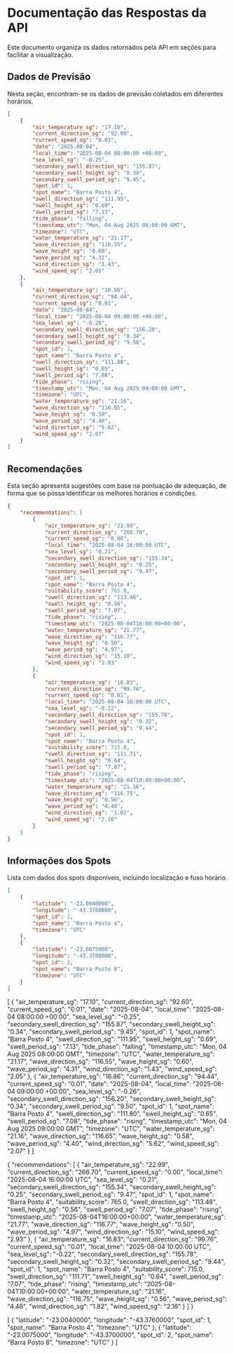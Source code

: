 # Documentação das Respostas da API

Este documento organiza os dados retornados pela API em seções para facilitar a visualização.

## Dados de Previsão
Nesta seção, encontram-se os dados de previsão coletados em diferentes horários.

```json
[
    {
        "air_temperature_sg": "17.10",
        "current_direction_sg": "92.60",
        "current_speed_sg": "0.01",
        "date": "2025-08-04",
        "local_time": "2025-08-04 08:00:00 +00:00",
        "sea_level_sg": "-0.25",
        "secondary_swell_direction_sg": "155.87",
        "secondary_swell_height_sg": "0.34",
        "secondary_swell_period_sg": "9.45",
        "spot_id": 1,
        "spot_name": "Barra Posto 4",
        "swell_direction_sg": "111.95",
        "swell_height_sg": "0.69",
        "swell_period_sg": "7.13",
        "tide_phase": "falling",
        "timestamp_utc": "Mon, 04 Aug 2025 08:00:00 GMT",
        "timezone": "UTC",
        "water_temperature_sg": "21.17",
        "wave_direction_sg": "116.55",
        "wave_height_sg": "0.60",
        "wave_period_sg": "4.31",
        "wind_direction_sg": "1.43",
        "wind_speed_sg": "2.05"
    },
    {
        "air_temperature_sg": "16.86",
        "current_direction_sg": "94.44",
        "current_speed_sg": "0.01",
        "date": "2025-08-04",
        "local_time": "2025-08-04 09:00:00 +00:00",
        "sea_level_sg": "-0.26",
        "secondary_swell_direction_sg": "156.20",
        "secondary_swell_height_sg": "0.34",
        "secondary_swell_period_sg": "9.50",
        "spot_id": 1,
        "spot_name": "Barra Posto 4",
        "swell_direction_sg": "111.80",
        "swell_height_sg": "0.65",
        "swell_period_sg": "7.08",
        "tide_phase": "rising",
        "timestamp_utc": "Mon, 04 Aug 2025 09:00:00 GMT",
        "timezone": "UTC",
        "water_temperature_sg": "21.16",
        "wave_direction_sg": "116.65",
        "wave_height_sg": "0.58",
        "wave_period_sg": "4.40",
        "wind_direction_sg": "5.62",
        "wind_speed_sg": "2.07"
    }
]
```

## Recomendações
Esta seção apresenta sugestões com base na pontuação de adequação, de forma que se possa identificar os melhores horários e condições.

```json
{
    "recommendations": [
        {
            "air_temperature_sg": "22.99",
            "current_direction_sg": "266.70",
            "current_speed_sg": "0.00",
            "local_time": "2025-08-04 16:00:00 UTC",
            "sea_level_sg": "0.21",
            "secondary_swell_direction_sg": "155.34",
            "secondary_swell_height_sg": "0.25",
            "secondary_swell_period_sg": "9.47",
            "spot_id": 1,
            "spot_name": "Barra Posto 4",
            "suitability_score": 765.0,
            "swell_direction_sg": "113.48",
            "swell_height_sg": "0.56",
            "swell_period_sg": "7.07",
            "tide_phase": "rising",
            "timestamp_utc": "2025-08-04T16:00:00+00:00",
            "water_temperature_sg": "21.77",
            "wave_direction_sg": "116.77",
            "wave_height_sg": "0.50",
            "wave_period_sg": "4.97",
            "wind_direction_sg": "15.10",
            "wind_speed_sg": "2.93"
        },
        {
            "air_temperature_sg": "16.83",
            "current_direction_sg": "99.76",
            "current_speed_sg": "0.01",
            "local_time": "2025-08-04 10:00:00 UTC",
            "sea_level_sg": "-0.22",
            "secondary_swell_direction_sg": "155.78",
            "secondary_swell_height_sg": "0.32",
            "secondary_swell_period_sg": "9.44",
            "spot_id": 1,
            "spot_name": "Barra Posto 4",
            "suitability_score": 715.0,
            "swell_direction_sg": "111.71",
            "swell_height_sg": "0.64",
            "swell_period_sg": "7.07",
            "tide_phase": "rising",
            "timestamp_utc": "2025-08-04T10:00:00+00:00",
            "water_temperature_sg": "21.16",
            "wave_direction_sg": "116.75",
            "wave_height_sg": "0.56",
            "wave_period_sg": "4.48",
            "wind_direction_sg": "1.82",
            "wind_speed_sg": "2.16"
        }
    ]
}
```

## Informações dos Spots
Lista com dados dos spots disponíveis, incluindo localização e fuso horário.

```json
[
    {
        "latitude": "-23.0040000",
        "longitude": "-43.3760000",
        "spot_id": 1,
        "spot_name": "Barra Posto 4",
        "timezone": "UTC"
    },
    {
        "latitude": "-23.0075000",
        "longitude": "-43.3700000",
        "spot_id": 2,
        "spot_name": "Barra Posto 8",
        "timezone": "UTC"
    }
]
```
[
    {
        "air_temperature_sg": "17.10",
        "current_direction_sg": "92.60",
        "current_speed_sg": "0.01",
        "date": "2025-08-04",
        "local_time": "2025-08-04 08:00:00 +00:00",
        "sea_level_sg": "-0.25",
        "secondary_swell_direction_sg": "155.87",
        "secondary_swell_height_sg": "0.34",
        "secondary_swell_period_sg": "9.45",
        "spot_id": 1,
        "spot_name": "Barra Posto 4",
        "swell_direction_sg": "111.95",
        "swell_height_sg": "0.69",
        "swell_period_sg": "7.13",
        "tide_phase": "falling",
        "timestamp_utc": "Mon, 04 Aug 2025 08:00:00 GMT",
        "timezone": "UTC",
        "water_temperature_sg": "21.17",
        "wave_direction_sg": "116.55",
        "wave_height_sg": "0.60",
        "wave_period_sg": "4.31",
        "wind_direction_sg": "1.43",
        "wind_speed_sg": "2.05"
    },
    {
        "air_temperature_sg": "16.86",
        "current_direction_sg": "94.44",
        "current_speed_sg": "0.01",
        "date": "2025-08-04",
        "local_time": "2025-08-04 09:00:00 +00:00",
        "sea_level_sg": "-0.26",
        "secondary_swell_direction_sg": "156.20",
        "secondary_swell_height_sg": "0.34",
        "secondary_swell_period_sg": "9.50",
        "spot_id": 1,
        "spot_name": "Barra Posto 4",
        "swell_direction_sg": "111.80",
        "swell_height_sg": "0.65",
        "swell_period_sg": "7.08",
        "tide_phase": "rising",
        "timestamp_utc": "Mon, 04 Aug 2025 09:00:00 GMT",
        "timezone": "UTC",
        "water_temperature_sg": "21.16",
        "wave_direction_sg": "116.65",
        "wave_height_sg": "0.58",
        "wave_period_sg": "4.40",
        "wind_direction_sg": "5.62",
        "wind_speed_sg": "2.07"
    }
]

{
    "recommendations": [
        {
            "air_temperature_sg": "22.99",
            "current_direction_sg": "266.70",
            "current_speed_sg": "0.00",
            "local_time": "2025-08-04 16:00:00 UTC",
            "sea_level_sg": "0.21",
            "secondary_swell_direction_sg": "155.34",
            "secondary_swell_height_sg": "0.25",
            "secondary_swell_period_sg": "9.47",
            "spot_id": 1,
            "spot_name": "Barra Posto 4",
            "suitability_score": 765.0,
            "swell_direction_sg": "113.48",
            "swell_height_sg": "0.56",
            "swell_period_sg": "7.07",
            "tide_phase": "rising",
            "timestamp_utc": "2025-08-04T16:00:00+00:00",
            "water_temperature_sg": "21.77",
            "wave_direction_sg": "116.77",
            "wave_height_sg": "0.50",
            "wave_period_sg": "4.97",
            "wind_direction_sg": "15.10",
            "wind_speed_sg": "2.93"
        },
        {
            "air_temperature_sg": "16.83",
            "current_direction_sg": "99.76",
            "current_speed_sg": "0.01",
            "local_time": "2025-08-04 10:00:00 UTC",
            "sea_level_sg": "-0.22",
            "secondary_swell_direction_sg": "155.78",
            "secondary_swell_height_sg": "0.32",
            "secondary_swell_period_sg": "9.44",
            "spot_id": 1,
            "spot_name": "Barra Posto 4",
            "suitability_score": 715.0,
            "swell_direction_sg": "111.71",
            "swell_height_sg": "0.64",
            "swell_period_sg": "7.07",
            "tide_phase": "rising",
            "timestamp_utc": "2025-08-04T10:00:00+00:00",
            "water_temperature_sg": "21.16",
            "wave_direction_sg": "116.75",
            "wave_height_sg": "0.56",
            "wave_period_sg": "4.48",
            "wind_direction_sg": "1.82",
            "wind_speed_sg": "2.16"
        }
    ]
} 


[
    {
        "latitude": "-23.0040000",
        "longitude": "-43.3760000",
        "spot_id": 1,
        "spot_name": "Barra Posto 4",
        "timezone": "UTC"
    },
    {
        "latitude": "-23.0075000",
        "longitude": "-43.3700000",
        "spot_id": 2,
        "spot_name": "Barra Posto 8",
        "timezone": "UTC"
    }
]
